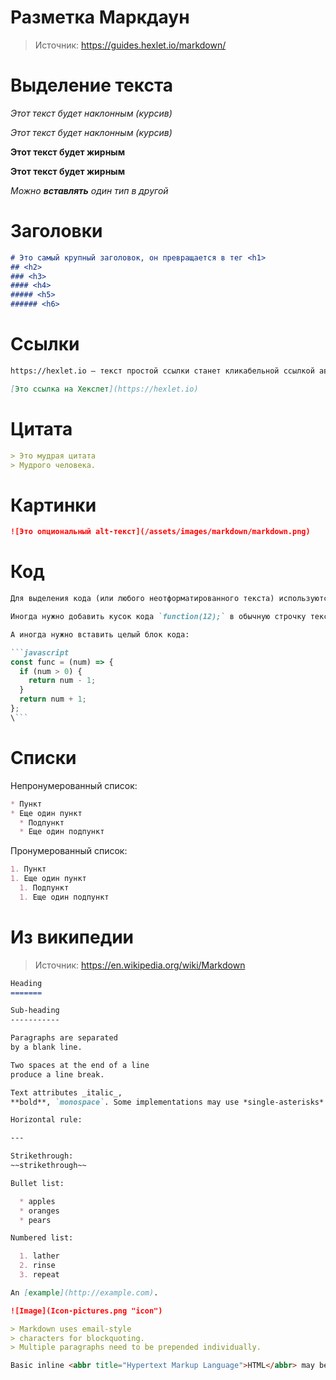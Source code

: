 # Разметка Маркдаун
> Источник: https://guides.hexlet.io/markdown/

# Выделение текста

*Этот текст будет наклонным (курсив)*

_Этот текст будет наклонным (курсив)_

**Этот текст будет жирным**

__Этот текст будет жирным__

_Можно **вставлять** один тип в другой_

# Заголовки
```md
# Это самый крупный заголовок, он превращается в тег <h1>
## <h2>
### <h3>
#### <h4>
##### <h5>
###### <h6>
```
# Ссылки
```md
https://hexlet.io — текст простой ссылки станет кликабельной ссылкой автоматически

[Это ссылка на Хекслет](https://hexlet.io)
```

# Цитата
```md
> Это мудрая цитата
> Мудрого человека.
```
# Картинки
```md
![Это опциональный alt-текст](/assets/images/markdown/markdown.png)
```
# Код

```md
Для выделения кода (или любого неотформатированного текста) используются специальные символы — обратные тики: `

Иногда нужно добавить кусок кода `function(12);` в обычную строчку текста.

А иногда нужно вставить целый блок кода:

```javascript
const func = (num) => {
  if (num > 0) {
    return num - 1;
  }
  return num + 1;
};
\```
```


# Списки
Непронумерованный список:
```md
* Пункт
* Еще один пункт
  * Подпункт
  * Еще один подпункт
```
Пронумерованный список:
```md
1. Пункт
1. Еще один пункт
  1. Подпункт
  1. Еще один подпункт
```

# Из википедии
> Источник: https://en.wikipedia.org/wiki/Markdown
```md
Heading
=======

Sub-heading
-----------

Paragraphs are separated 
by a blank line.

Two spaces at the end of a line  
produce a line break.

Text attributes _italic_,
**bold**, `monospace`. Some implementations may use *single-asterisks* for italic text.

Horizontal rule:

---

Strikethrough:
~~strikethrough~~

Bullet list:

  * apples
  * oranges
  * pears

Numbered list:

  1. lather
  2. rinse
  3. repeat

An [example](http://example.com).

![Image](Icon-pictures.png "icon")

> Markdown uses email-style
> characters for blockquoting.
> Multiple paragraphs need to be prepended individually.

Basic inline <abbr title="Hypertext Markup Language">HTML</abbr> may be supported.
```